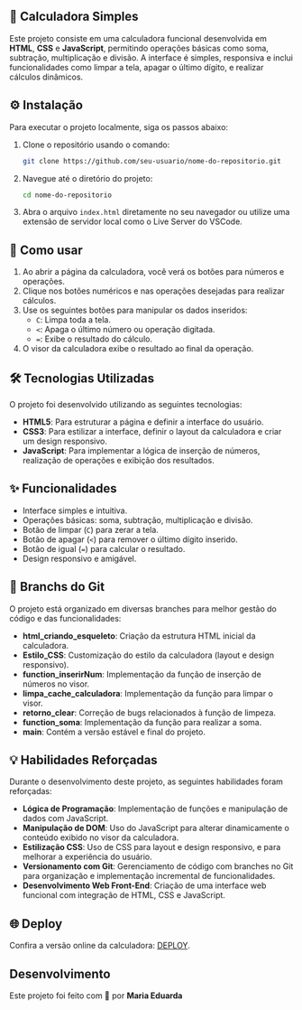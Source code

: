 ## 🧮 Calculadora Simples

Este projeto consiste em uma calculadora funcional desenvolvida em **HTML**, **CSS** e **JavaScript**, permitindo operações básicas como soma, subtração, multiplicação e divisão. A interface é simples, responsiva e inclui funcionalidades como limpar a tela, apagar o último dígito, e realizar cálculos dinâmicos.

## ⚙️ Instalação

Para executar o projeto localmente, siga os passos abaixo:

1. Clone o repositório usando o comando:
   ```bash
   git clone https://github.com/seu-usuario/nome-do-repositorio.git
   ```
2. Navegue até o diretório do projeto:
   ```bash
   cd nome-do-repositorio
   ```
3. Abra o arquivo `index.html` diretamente no seu navegador ou utilize uma extensão de servidor local como o Live Server do VSCode.

## 🚀 Como usar

1. Ao abrir a página da calculadora, você verá os botões para números e operações.
2. Clique nos botões numéricos e nas operações desejadas para realizar cálculos.
3. Use os seguintes botões para manipular os dados inseridos:
   - `C`: Limpa toda a tela.
   - `<`: Apaga o último número ou operação digitada.
   - `=`: Exibe o resultado do cálculo.
4. O visor da calculadora exibe o resultado ao final da operação.

## 🛠️ Tecnologias Utilizadas

O projeto foi desenvolvido utilizando as seguintes tecnologias:

- **HTML5**: Para estruturar a página e definir a interface do usuário.
- **CSS3**: Para estilizar a interface, definir o layout da calculadora e criar um design responsivo.
- **JavaScript**: Para implementar a lógica de inserção de números, realização de operações e exibição dos resultados.

## ✨ Funcionalidades

- Interface simples e intuitiva.
- Operações básicas: soma, subtração, multiplicação e divisão.
- Botão de limpar (`C`) para zerar a tela.
- Botão de apagar (`<`) para remover o último dígito inserido.
- Botão de igual (`=`) para calcular o resultado.
- Design responsivo e amigável.

## 🌿 Branchs do Git

O projeto está organizado em diversas branches para melhor gestão do código e das funcionalidades:
- **html_criando_esqueleto**: Criação da estrutura HTML inicial da calculadora.
- **Estilo_CSS**: Customização do estilo da calculadora (layout e design responsivo).
- **function_inserirNum**: Implementação da função de inserção de números no visor.
- **limpa_cache_calculadora**: Implementação da função para limpar o visor.
- **retorno_clear**: Correção de bugs relacionados à função de limpeza.
- **function_soma**: Implementação da função para realizar a soma.
- **main**: Contém a versão estável e final do projeto.

## 💡 Habilidades Reforçadas

Durante o desenvolvimento deste projeto, as seguintes habilidades foram reforçadas:

- **Lógica de Programação**: Implementação de funções e manipulação de dados com JavaScript.
- **Manipulação de DOM**: Uso do JavaScript para alterar dinamicamente o conteúdo exibido no visor da calculadora.
- **Estilização CSS**: Uso de CSS para layout e design responsivo, e para melhorar a experiência do usuário.
- **Versionamento com Git**: Gerenciamento de código com branches no Git para organização e implementação incremental de funcionalidades.
- **Desenvolvimento Web Front-End**: Criação de uma interface web funcional com integração de HTML, CSS e JavaScript.

## 🌐 Deploy

Confira a versão online da calculadora: [DEPLOY](https://projeto-git-hub-calcularora.vercel.app/).

## Desenvolvimento

Este projeto foi feito com 💚 por **Maria Eduarda**